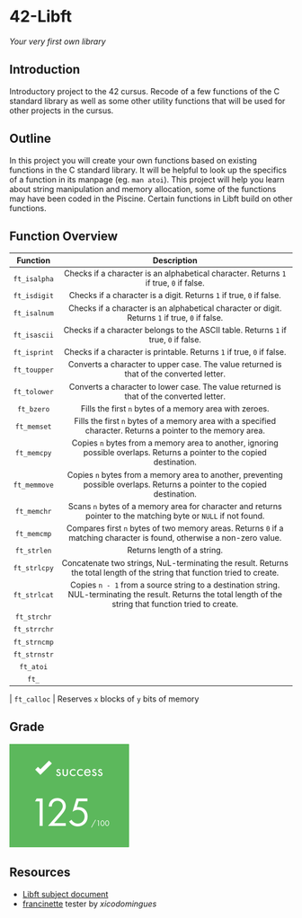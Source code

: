 # 42-Libft
*Your very first own library*

## Introduction
Introductory project to the 42 cursus. Recode of a few functions of the C standard library as well as some other utility functions that will be used for other projects in the cursus.

## Outline
In this project you will create your own functions based on existing functions in the C standard library. It will be helpful to look up the specifics of a function in its manpage (eg. ```man atoi```). This project will help you learn about string manipulation and memory allocation, some of the functions may have been coded in the Piscine. Certain functions in Libft build on other functions.

## Function Overview
| Function | Description |
| :------: | :---------: |
| ``ft_isalpha`` | Checks if a character is an alphabetical character. Returns ```1``` if true, ```0``` if false. |
| ``ft_isdigit`` | Checks if a character is a digit. Returns ```1``` if true, ```0``` if false. |
| ``ft_isalnum`` | Checks if a character is an alphabetical character or digit. Returns ```1``` if true, ```0``` if false. |
| ``ft_isascii`` | Checks if a character belongs to the ASCII table. Returns ```1``` if true, ```0``` if false. |
| ``ft_isprint`` | Checks if a character is printable. Returns ```1``` if true, ```0``` if false. |
| ``ft_toupper`` | Converts a character to upper case. The value returned is that of the converted letter. |
| ``ft_tolower`` | Converts a character to lower case. The value returned is that of the converted letter. |
| ``ft_bzero`` | Fills the first ```n``` bytes of a memory area with zeroes. |
| ``ft_memset`` | Fills the first ```n``` bytes of a memory area with a specified character. Returns a pointer to the memory area. |
| ``ft_memcpy`` | Copies ```n``` bytes from a memory area to another, ignoring possible overlaps. Returns a pointer to the copied destination. |
| ``ft_memmove`` | Copies ```n``` bytes from a memory area to another, preventing possible overlaps. Returns a pointer to the copied destination. |
| ``ft_memchr`` | Scans ```n``` bytes of a memory area for character and returns pointer to the matching byte or ```NULL``` if not found. |
| ``ft_memcmp`` | Compares first ```n``` bytes of two memory areas. Returns ```0``` if a matching character is found, otherwise a non-zero value. |
| ``ft_strlen`` | Returns length of a string. |
| ``ft_strlcpy`` | Concatenate two strings, NuL-terminating the result. Returns the total length of the string that function tried to create. |
| ``ft_strlcat`` | Copies ```n - 1``` from a source string to a destination string. NUL-terminating the result. Returns the total length of the string that function tried to create. |
| ``ft_strchr`` |  |
| ``ft_strrchr`` |  |
| ``ft_strncmp`` |  |
| ``ft_strnstr`` |  |
| ``ft_atoi`` |  |
| ``ft_`` |  |

| ``ft_calloc`` | Reserves ``x`` blocks of ``y`` bits of memory

## Grade
![Grade](https://github.com/fractalfeeling/uploads/blob/4e5f7f060cdb8824ca8373d4aa3c65d795a3464b/images/score_bonus.png)

## Resources
* [Libft subject document](https://github.com/fractalfeeling/uploads/blob/4e5f7f060cdb8824ca8373d4aa3c65d795a3464b/docs/Libft.pdf)
* [francinette](https://github.com/xicodomingues/francinette) tester by *xicodomingues*
